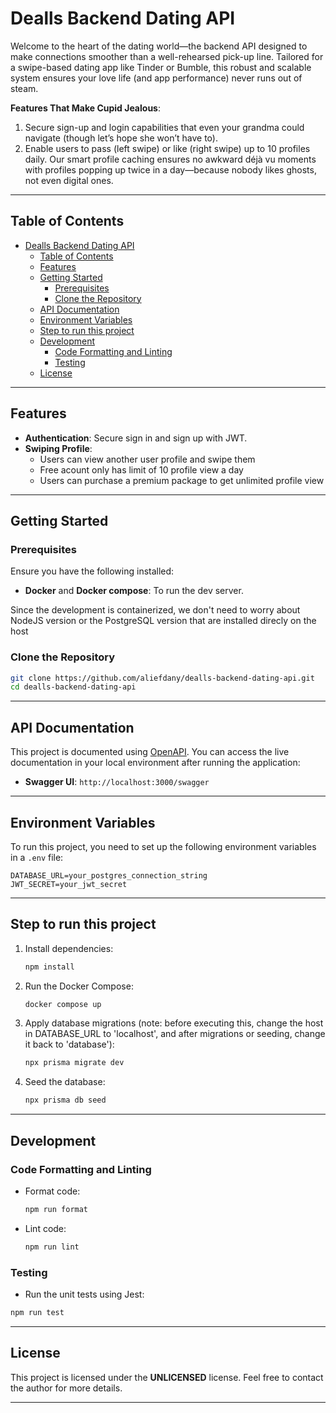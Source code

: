 # Dealls Backend Dating API

Welcome to the heart of the dating world—the backend API designed to make connections smoother than a well-rehearsed pick-up line. Tailored for a swipe-based dating app like Tinder or Bumble, this robust and scalable system ensures your love life (and app performance) never runs out of steam.

**Features That Make Cupid Jealous**:

1. Secure sign-up and login capabilities that even your grandma could navigate (though let’s hope she won’t have to).
2. Enable users to pass (left swipe) or like (right swipe) up to 10 profiles daily. Our smart profile caching ensures no awkward déjà vu moments with profiles popping up twice in a day—because nobody likes ghosts, not even digital ones.

---

## Table of Contents

- [Dealls Backend Dating API](#dealls-backend-dating-api)
  - [Table of Contents](#table-of-contents)
  - [Features](#features)
  - [Getting Started](#getting-started)
    - [Prerequisites](#prerequisites)
    - [Clone the Repository](#clone-the-repository)
  - [API Documentation](#api-documentation)
  - [Environment Variables](#environment-variables)
  - [Step to run this project](#step-to-run-this-project)
  - [Development](#development)
    - [Code Formatting and Linting](#code-formatting-and-linting)
    - [Testing](#testing)
  - [License](#license)

---

## Features

- **Authentication**: Secure sign in and sign up with JWT.
- **Swiping Profile**:
  - Users can view another user profile and swipe them
  - Free acount only has limit of 10 profile view a day
  - Users can purchase a premium package to get unlimited profile view

---

## Getting Started

### Prerequisites

Ensure you have the following installed:

- **Docker** and **Docker compose**: To run the dev server.

Since the development is containerized, we don't need to worry about NodeJS version or the PostgreSQL version that are installed direcly on the host

### Clone the Repository

```bash
git clone https://github.com/aliefdany/dealls-backend-dating-api.git
cd dealls-backend-dating-api
```

---

## API Documentation

This project is documented using [OpenAPI](https://swagger.io/). You can access the live documentation in your local environment after running the application:

- **Swagger UI**: `http://localhost:3000/swagger`

---

## Environment Variables

To run this project, you need to set up the following environment variables in a `.env` file:

```env
DATABASE_URL=your_postgres_connection_string
JWT_SECRET=your_jwt_secret
```

---

## Step to run this project

1. Install dependencies:

   ```bash
   npm install
   ```

2. Run the Docker Compose:

   ```bash
   docker compose up
   ```

3. Apply database migrations (note: before executing this, change the host in DATABASE_URL to 'localhost', and after migrations or seeding, change it back to 'database'):

   ```bash
   npx prisma migrate dev
   ```

4. Seed the database:
   ```bash
   npx prisma db seed
   ```

---

## Development

### Code Formatting and Linting

- Format code:
  ```bash
  npm run format
  ```
- Lint code:
  ```bash
  npm run lint
  ```

### Testing

- Run the unit tests using Jest:

```bash
npm run test
```

---

## License

This project is licensed under the **UNLICENSED** license. Feel free to contact the author for more details.

---
